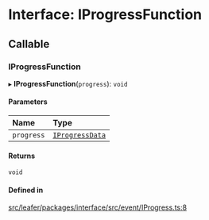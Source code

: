 # Interface: IProgressFunction

## Callable

### IProgressFunction

▸ **IProgressFunction**(`progress`): `void`

#### Parameters

| Name | Type |
| :------ | :------ |
| `progress` | [`IProgressData`](IProgressData.md) |

#### Returns

`void`

#### Defined in

[src/leafer/packages/interface/src/event/IProgress.ts:8](https://github.com/leaferjs/leafer/blob/9496e2973fd92c147ae5dbbf3c11ffcd5991c0f1/packages/interface/src/event/IProgress.ts#L8)
